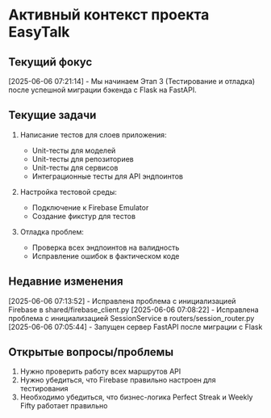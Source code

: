 # Активный контекст проекта EasyTalk

## Текущий фокус

[2025-06-06 07:21:14] - Мы начинаем Этап 3 (Тестирование и отладка) после успешной миграции бэкенда с Flask на FastAPI.

## Текущие задачи

1. Написание тестов для слоев приложения:
   - Unit-тесты для моделей
   - Unit-тесты для репозиториев
   - Unit-тесты для сервисов
   - Интеграционные тесты для API эндпоинтов

2. Настройка тестовой среды:
   - Подключение к Firebase Emulator
   - Создание фикстур для тестов

3. Отладка проблем:
   - Проверка всех эндпоинтов на валидность
   - Исправление ошибок в фактическом коде

## Недавние изменения

[2025-06-06 07:13:52] - Исправлена проблема с инициализацией Firebase в shared/firebase_client.py
[2025-06-06 07:08:22] - Исправлена проблема с инициализацией SessionService в routers/session_router.py
[2025-06-06 07:05:44] - Запущен сервер FastAPI после миграции с Flask

## Открытые вопросы/проблемы

1. Нужно проверить работу всех маршрутов API
2. Нужно убедиться, что Firebase правильно настроен для тестирования
3. Необходимо убедиться, что бизнес-логика Perfect Streak и Weekly Fifty работает правильно
